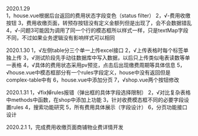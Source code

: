 2020.1.29   
1，house.vue根据后台返回的费用状态字段变色（status filter）
2，√-费用收缴按钮
3，费用收缴页面，转预存按钮没有定义金额列但是出现了，会不会数据错乱
4，√-问题3可能因为调用了同一个行的模态框所以样式一样，只是textMap字段不同，不过如果业务逻辑没有影响样式可以相同

2020.1.30
1，√左侧table分三个单一上传excel接口
2，√上传表格时每个标签单独上传
3，√测试阶段先手动往数据库中写入数据，以后只上传类似电表读数等单一表格
4，√具体的费用状态采用pv预览，点击后出现缴费周期等具体信息
5，√house.vue中模态框部分有一个rules字段定义，house中没有返回但是complex-table中有
6，house.vue中添加分页
7，√shop.vue两个按钮修改

2020.1.31
1，√fix掉rules报错（弹出框的具体字段选择限制）
2，√对比复杂表格中methods中函数，在shop中添加上功能
3，针对收费模态框不同的必要字段设置rules
4，搜索功能研究
5，所有费用具体展示（字段设计）
6，分页功能接口设计

2020.2.1
1，完成费用收缴页面商铺物业费详情开发